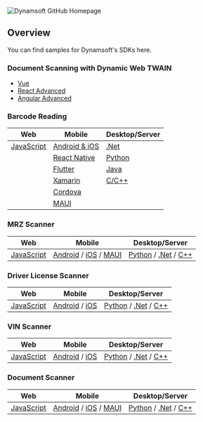 ![Dynamsoft GitHub Homepage](https://www.dynamsoft.com/blog/wp-content/uploads/2021/11/github-dynamsoft-banner.jpg)
## Overview

You can find samples for Dynamsoft's SDKs here.


### Document Scanning with Dynamic Web TWAIN

* [Vue](https://github.com/dynamsoft/web-twain-vue-advanced)
* [React Advanced](https://github.com/Dynamsoft/dwt-react-advanced)
* [Angular Advanced](https://github.com/Dynamsoft/dwt-angular-advanced)


### Barcode Reading
| Web      | Mobile         | Desktop/Server |
| ----------- | ----------- |-----------    |
| [JavaScript](https://github.com/Dynamsoft/barcode-reader-javascript-samples)      | [Android & iOS](https://github.com/Dynamsoft/barcode-reader-mobile-samples)       |  [.Net](https://github.com/Dynamsoft/barcode-reader-dotnet-samples)             |
|    | [React Native](https://github.com/Dynamsoft/capture-vision-react-native-samples)        |   [Python](https://github.com/Dynamsoft/barcode-reader-python-samples)             |
|    | [Flutter](https://github.com/Dynamsoft/capture-vision-flutter-samples)         |  [Java](https://github.com/Dynamsoft/barcode-reader-java-samples)             |
|    | [Xamarin](https://github.com/Dynamsoft/capture-vision-xamarin-forms-samples)      |  [C/C++](https://github.com/Dynamsoft/barcode-reader-c-cpp-samples)
|    | [Cordova](https://github.com/Dynamsoft/capture-vision-cordova-samples)  |  |
|    | [MAUI](https://github.com/Dynamsoft/barcode-reader-maui-samples)  |  |  



### MRZ Scanner
| Web      | Mobile         | Desktop/Server |
| ----------- | ----------- | -------------- |
| [JavaScript](https://github.com/Dynamsoft/mrz-scanner-javascript) | [Android](https://github.com/Dynamsoft/mrz-scanner-mobile/tree/main/android/MRZScanner) / [iOS](https://github.com/Dynamsoft/mrz-scanner-mobile/tree/main/ios/MRZScanner) / [MAUI](https://github.com/Dynamsoft/mrz-scanner-mobile-maui) | [Python](https://github.com/Dynamsoft/capture-vision-python-samples/blob/main/Samples/mrz_scanner.py) / [.Net](https://github.com/Dynamsoft/capture-vision-dotnet-samples/tree/main/Samples/MRZScanner) / [C++](https://github.com/Dynamsoft/capture-vision-cpp-samples/tree/main/Samples/MRZScanner) |

### Driver License Scanner
| Web      | Mobile         | Desktop/Server |
| ----------- | ----------- | -------------- |
| [JavaScript](https://github.com/Dynamsoft/barcode-reader-javascript-samples/tree/main/use-case/read-a-drivers-license) | [Android](https://github.com/Dynamsoft/capture-vision-mobile-samples/tree/main/Android/DriversLicenseScanner) / [iOS](https://github.com/Dynamsoft/capture-vision-mobile-samples/tree/main/ios/DriversLicenseScanner) | [Python](https://github.com/Dynamsoft/capture-vision-python-samples/blob/main/Samples/driver_license_scanner.py) / [.Net](https://github.com/Dynamsoft/capture-vision-dotnet-samples/tree/main/Samples/DriverLicenseScanner) / [C++](https://github.com/Dynamsoft/capture-vision-cpp-samples/tree/main/Samples/DriverLicenseScanner) |

### VIN Scanner
| Web      | Mobile         | Desktop/Server |
| ----------- | ----------- | -------------- |
| [JavaScript](https://github.com/Dynamsoft/capture-vision-javascript-samples/tree/main/VINScanner) | [Android](https://github.com/Dynamsoft/capture-vision-mobile-samples/tree/main/Android/VINScanner) / [iOS](https://github.com/Dynamsoft/capture-vision-mobile-samples/tree/main/ios/VINScanner) | [Python](https://github.com/Dynamsoft/capture-vision-python-samples/blob/main/Samples/vin_scanner.py) / [.Net](https://github.com/Dynamsoft/capture-vision-dotnet-samples/tree/main/Samples/VINScanner) / [C++](https://github.com/Dynamsoft/capture-vision-cpp-samples/tree/main/Samples/VINScanner) |

### Document Scanner
| Web      | Mobile         | Desktop/Server |
| ----------- | ----------- | -------------- |
| [JavaScript](https://github.com/Dynamsoft/mobile-web-capture) | [Android](https://github.com/Dynamsoft/capture-vision-mobile-samples/tree/main/Android/DocumentScanner) / [iOS](https://github.com/Dynamsoft/capture-vision-mobile-samples/tree/main/ios/DocumentScanner) / [MAUI](https://github.com/Dynamsoft/capture-vision-maui-samples/tree/main/DocumentScanner) | [Python](https://github.com/Dynamsoft/capture-vision-python-samples/blob/main/Samples/document_scanner.py) / [.Net](https://github.com/Dynamsoft/capture-vision-dotnet-samples/tree/main/Samples/DocumentScanner) / [C++](https://github.com/Dynamsoft/capture-vision-cpp-samples/tree/main/Samples/DocumentScanner) |


